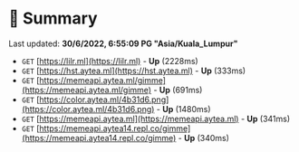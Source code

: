 # 📖 Summary
Last updated: **30/6/2022, 6:55:09 PG "Asia/Kuala_Lumpur"**

- `GET` [https://lilr.ml](https://lilr.ml) - **Up** (2228ms)
- `GET` [https://hst.aytea.ml](https://hst.aytea.ml) - **Up** (333ms)
- `GET` [https://memeapi.aytea.ml/gimme](https://memeapi.aytea.ml/gimme) - **Up** (691ms)
- `GET` [https://color.aytea.ml/4b31d6.png](https://color.aytea.ml/4b31d6.png) - **Up** (1480ms)
- `GET` [https://memeapi.aytea.ml](https://memeapi.aytea.ml) - **Up** (341ms)
- `GET` [https://memeapi.aytea14.repl.co/gimme](https://memeapi.aytea14.repl.co/gimme) - **Up** (340ms)
